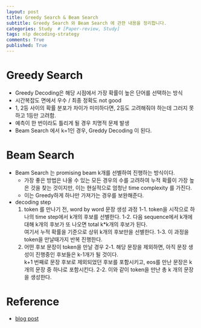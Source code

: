```yaml
---
layout: post
title: Greedy Search & Beam Search 
subtitle: Greedy Search 와 Beam Search 에 관한 내용을 정리합니다. 
categories: Study  # [Paper-review, Study] 
tags: nlp decoding-strategy
comments: True
published: True
---
```


# Greedy Search 

- Greedy Decoding은 해당 시점에서 가장 확률이 높은 단어를 선택하는 방식
- 시간복잡도 면에서 우수 / 최종 정확도 not good 
- 1, 2등 사이의 확률 분포가 차이가 미미하다면, 2등도 고려해줘야 하는데 그러지 못하고 1등만 고려함. 
- 예측이 한 번이라도 틀리게 될 경우 치명적 문제 발생 
- Beam Search 에서 k=1인 경우, Greddy Decoding 이 된다. 

# Beam Search 

- Beam Search 는 promising beam k개를 선별하여 진행하는 방식이다.
    - 가장 좋은 방법은 나올 수 있는 모든 경우의 수를 고려하여 누적 확률이 가장 높은 것을 찾는 것이지만, 이는 현실적으로 엄청난 time complexity 를 가진다. 
    - 이는 Greedy하게 하나만 가져가는 경우를 보완해준다. 
- decoding step 
    1. <EOS> token 를 만나기 전, word by word 문장 생성 과정
        1-1. <ST> token을 시작으로 하나의 time step에서 k개의 후보를 선별한다. 
        1-2. 다음 sequence에서 k개에 대해 k개의 후보가 또 나오면 total k*k개의 후보가 된다. <br>
             여기서 누적 확률을 기준으로 상위 k개의 후보만을 선별한다. 
        1-3. 이 과정을 <EOS> token을 만날때가지 반복 진행한다. 
    2. 어떤 후보 문장이 <EOS> token을 만날 경우 
        2-1. 해당 문장을 제외하면, 아직 문장 생성이 진행중인 후보들은 k-1개가 될 것이다. <br>
             k+1 번째로 문장 후보로 제외되었던 후보를 포함시키고, eos를 만난 문장은 k개의 문장 중 하나로 포함시킨다. 
        2-2. 이와 같이 <EOS> token을 만난 총 k 개의 문장을 생성한다.  

# Reference 
- <a href="https://blog.naver.com/PostView.naver?blogId=sooftware&logNo=221809101199"> blog post </a><br>